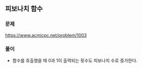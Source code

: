 ## 피보나치 함수
### 문제
https://www.acmicpc.net/problem/1003
### 풀이
- 함수를 호출했을 때 0과 1이 출력되는 횟수도 피보나치 수로 증가한다.